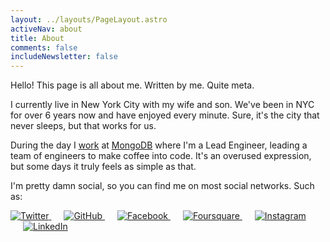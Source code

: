 ```yaml
---
layout: ../layouts/PageLayout.astro
activeNav: about
title: About
comments: false
includeNewsletter: false
---
```


Hello! This page is all about me. Written by me. Quite meta.

I currently live in New York City with my wife and son. We've been in NYC for over 6 years now and have enjoyed every minute. Sure, it's the city that never sleeps, but that works for us.

During the day I [work](http://www.linkedin.com/in/hswolff 'LinkedIn') at [MongoDB](http://mongodb.com/) where I'm a Lead Engineer, leading a team of engineers to make coffee into code. It's an overused expression, but some days it truly feels as simple as that.

I'm pretty damn social, so you can find me on most social networks. Such as:

<!--
I also have given some talks. <a href="/about/talks">Check them out.</a>

<a href="https://github.com/hswolff/website">Find the source code for this blog here.</a>
-->

<div class="external-networks">
<style>
    .external-networks a {
        box-shadow: none;
    }
    .external-networks a + a {
        margin-left: 20px;
    }
</style>
    <a href="https://twitter.com/hswolff" title="Twitter">
        <img src="/images/external-networks/twitter.png" alt="Twitter" />
    </a>
    <a href="https://github.com/hswolff" title="GitHub">
        <img src="/images/external-networks/github.png" alt="GitHub" />
    </a>
    <a href="https://www.facebook.com/harrywolff" title="Facebook">
        <img src="/images/external-networks/facebook.png" alt="Facebook" />
    </a>
    <a href="https://foursquare.com/hswolff" title="Foursquare">
        <img
        src="/images/external-networks/foursquare.png"
        alt="Foursquare"
        />
    </a>
    <a href="http://instagram.com/hswolff" title="Instagram">
        <img src="/images/external-networks/instagram.png" alt="Instagram" />
    </a>
    <a href="http://www.linkedin.com/in/hswolff" title="LinkedIn">
        <img src="/images/external-networks/linkedin.png" alt="LinkedIn" />
    </a>
</div>
